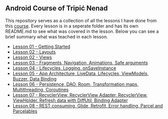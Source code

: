 ﻿## Android Course of Tripi&#x0107; Nenad
This repository serves as a collection of all the lessons I have done from this [course](https://classroom.udacity.com/courses/ud9012). Every lesson is in a seperate folder and has its own README.md to see what was covered in the lesson. Below you can see a brief summary what was teached in each lesson.

 - [Lesson 01 - Getting Started](https://github.com/1920-5bhif-nvs/1920-5bhif-nvs-udacity-labs-TripicNenad/tree/master/Lesson01_DiceRoller)
 - [Lesson 02 - Layouts](https://github.com/1920-5bhif-nvs/1920-5bhif-nvs-udacity-labs-TripicNenad/tree/master/Lesson02_Layouts)
 - [Lesson 02 - Views](https://github.com/1920-5bhif-nvs/1920-5bhif-nvs-udacity-labs-TripicNenad/tree/master/Lesson02_Views)
 - [Lesson 03 - Fragments, Navigation, Animations, Safe arguments](https://github.com/1920-5bhif-nvs/1920-5bhif-nvs-udacity-labs-TripicNenad/tree/master/Lesson03_Trivia)
 - [Lesson 04 - Lifecycles, Logging, onSaveInstance](https://github.com/1920-5bhif-nvs/1920-5bhif-nvs-udacity-labs-TripicNenad/tree/master/Lesson04_Dessert_Pusher)
 - [Lesson 05 - App Architecture, LiveData, Lifecycles, ViewModels, Buzzer, Data Binding](https://github.com/1920-5bhif-nvs/1920-5bhif-nvs-udacity-labs-TripicNenad/tree/master/Lesson05_Guess_it)
 - [Lesson 06 - Persistence, DAO, Room, Transformation maps, Multithreading, Coroutines](https://github.com/1920-5bhif-nvs/1920-5bhif-nvs-udacity-labs-TripicNenad/tree/master/Lesson06_Sleep_Tracker)
 - [Lesson 07 - RecyclerView, RecyclerView Adapter, RecyclerView, ViewHolder. Refresh data with DiffUtil, Binding Adapter](https://github.com/1920-5bhif-nvs/1920-5bhif-nvs-udacity-labs-TripicNenad/tree/master/Lesson07_Sleep_Tracker_RecyclerView)
 - [Lesson 08 - REST consuming, Glide, Retrofit, Error handling, Parcel and Parcelables](https://github.com/1920-5bhif-nvs/1920-5bhif-nvs-udacity-labs-TripicNenad/tree/master/Lesson08_Mars_real-estate)
